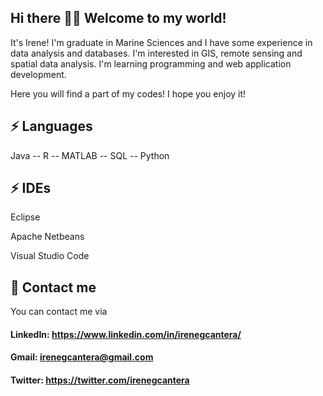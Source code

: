 ## Hi there 👋🌱 Welcome to my world!
It's Irene! I'm graduate in Marine Sciences and I have some experience in data analysis and databases. I'm interested in GIS, remote sensing and spatial data analysis. I'm learning programming and web application development.

Here you will find a part of my codes! I hope you enjoy it!

## ⚡ Languages

Java -- R -- MATLAB -- SQL -- Python

## ⚡ IDEs

Eclipse

Apache Netbeans

Visual Studio Code

## 💬 Contact me 

You can contact me via
#### LinkedIn: https://www.linkedin.com/in/irenegcantera/
#### Gmail: irenegcantera@gmail.com
#### Twitter: https://twitter.com/irenegcantera

<!--
**irenegcantera/irenegcantera** is a ✨ _special_ ✨ repository because its `README.md` (this file) appears on your GitHub profile.

Here are some ideas to get you started:

- 🔭 I’m currently working on ...
- 🌱 I’m currently learning ...
- 👯 I’m looking to collaborate on ...
- 🤔 I’m looking for help with ...
- 💬 Ask me about ...
- 📫 How to reach me: ...
- 😄 Pronouns: ...
- ⚡ Fun fact: ...
-->
